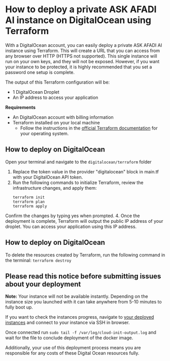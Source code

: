 # How to deploy a private ASK AFADI AI instance on DigitalOcean using Terraform

With a DigitalOcean account, you can easily deploy a private ASK AFADI AI instance using Terraform. This will create a URL that you can access from any browser over HTTP (HTTPS not supported). This single instance will run on your own keys, and they will not be exposed. However, if you want your instance to be protected, it is highly recommended that you set a password one setup is complete.

The output of this Terraform configuration will be:
- 1 DigitalOcean Droplet
- An IP address to access your application

**Requirements**
- An DigitalOcean  account with billing information
- Terraform installed on your local machine
  - Follow the instructions in the [official Terraform documentation](https://developer.hashicorp.com/terraform/tutorials/aws-get-started/install-cli) for your operating system.

## How to deploy on DigitalOcean
Open your terminal and navigate to the `digitalocean/terraform` folder
1. Replace the token value in the provider "digitalocean" block in main.tf with your DigitalOcean API token.
2. Run the following commands to initialize Terraform, review the infrastructure changes, and apply them:
    ```
    terraform init  
    terraform plan  
    terraform apply  
    ```
Confirm the changes by typing yes when prompted.
4. Once the deployment is complete, Terraform will output the public IP address of your droplet. You can access your application using this IP address.

## How to deploy on DigitalOcean
To delete the resources created by Terraform, run the following command in the terminal:
`
terraform destroy  
`

## Please read this notice before submitting issues about your deployment

**Note:** 
Your instance will not be available instantly. Depending on the instance size you launched with it can take anywhere from 5-10 minutes to fully boot up.

If you want to check the instances progress, navigate to [your deployed instances](https://cloud.digitalocean.com/droplets) and connect to your instance via SSH in browser.

Once connected run `sudo tail -f /var/log/cloud-init-output.log` and wait for the file to conclude deployment of the docker image.


Additionally, your use of this deployment process means you are responsible for any costs of these Digital Ocean resources fully.
